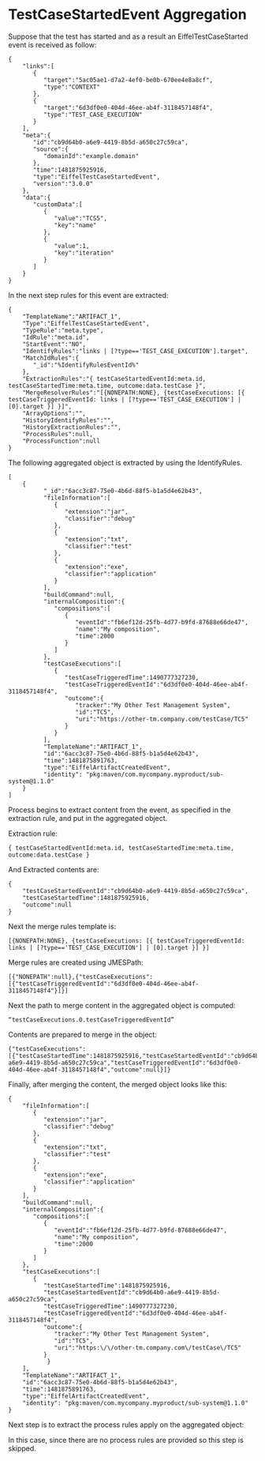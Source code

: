 # TestCaseStartedEvent Aggregation

Suppose that the test has started and as a result an EiffelTestCaseStarted
event is received as follow:

    {
        "links":[
           {
              "target":"5ac05ae1-d7a2-4ef0-be0b-670ee4e8a8cf",
              "type":"CONTEXT"
           },
           {
              "target":"6d3df0e0-404d-46ee-ab4f-3118457148f4",
              "type":"TEST_CASE_EXECUTION"
           }
        ],
        "meta":{
           "id":"cb9d64b0-a6e9-4419-8b5d-a650c27c59ca",
           "source":{
              "domainId":"example.domain"
           },
           "time":1481875925916,
           "type":"EiffelTestCaseStartedEvent",
           "version":"3.0.0"
        },
        "data":{
           "customData":[
              {
                 "value":"TCS5",
                 "key":"name"
              },
              {
                 "value":1,
                 "key":"iteration"
              }
           ]
        }
    }

In the next step rules for this event are extracted:

    {
        "TemplateName":"ARTIFACT_1",
        "Type":"EiffelTestCaseStartedEvent",
        "TypeRule":"meta.type",
        "IdRule":"meta.id",
        "StartEvent":"NO",
        "IdentifyRules":"links | [?type=='TEST_CASE_EXECUTION'].target",
        "MatchIdRules":{
           "_id":"%IdentifyRulesEventId%"
        },
        "ExtractionRules":"{ testCaseStartedEventId:meta.id, testCaseStartedTime:meta.time, outcome:data.testCase }",
        "MergeResolverRules":"[{NONEPATH:NONE}, {testCaseExecutions: [{ testCaseTriggeredEventId: links | [?type=='TEST_CASE_EXECUTION'] | [0].target }] }]",
        "ArrayOptions":"",
        "HistoryIdentifyRules":"",
        "HistoryExtractionRules":"",
        "ProcessRules":null,
        "ProcessFunction":null
    }

The following aggregated object is extracted by using the IdentifyRules.

    [
        {
              "_id":"6acc3c87-75e0-4b6d-88f5-b1a5d4e62b43",
              "fileInformation":[
                 {
                    "extension":"jar",
                    "classifier":"debug"
                 },
                 {
                    "extension":"txt",
                    "classifier":"test"
                 },
                 {
                    "extension":"exe",
                    "classifier":"application"
                 }
              ],
              "buildCommand":null,
              "internalComposition":{
                 "compositions":[
                    {
                       "eventId":"fb6ef12d-25fb-4d77-b9fd-87688e66de47",
                       "name":"My composition",
                       "time":2000
                    }
                 ]
              },
              "testCaseExecutions":[
                 {
                    "testCaseTriggeredTime":1490777327230,
                    "testCaseTriggeredEventId":"6d3df0e0-404d-46ee-ab4f-3118457148f4",
                    "outcome":{
                       "tracker":"My Other Test Management System",
                       "id":"TC5",
                       "uri":"https://other-tm.company.com/testCase/TC5"
                    }
                 }
              ],
              "TemplateName":"ARTIFACT_1",
              "id":"6acc3c87-75e0-4b6d-88f5-b1a5d4e62b43",
              "time":1481875891763,
              "type":"EiffelArtifactCreatedEvent",
              "identity": "pkg:maven/com.mycompany.myproduct/sub-system@1.1.0"
        }
    ]

Process begins to extract content from the event, as specified in the
extraction rule, and put in the aggregated object.

Extraction rule:

    { testCaseStartedEventId:meta.id, testCaseStartedTime:meta.time, outcome:data.testCase }

And Extracted contents are:

    {
        "testCaseStartedEventId":"cb9d64b0-a6e9-4419-8b5d-a650c27c59ca",
        "testCaseStartedTime":1481875925916,
        "outcome":null
    }

Next the merge rules template is:

    [{NONEPATH:NONE}, {testCaseExecutions: [{ testCaseTriggeredEventId: links | [?type=='TEST_CASE_EXECUTION'] | [0].target }] }]

Merge rules are created using JMESPath:

    [{"NONEPATH":null},{"testCaseExecutions":[{"testCaseTriggeredEventId":"6d3df0e0-404d-46ee-ab4f-3118457148f4"}]}]


Next the path to merge content in the aggregated object is computed:

    “testCaseExecutions.0.testCaseTriggeredEventId”

Contents are prepared to merge in the object:

    {"testCaseExecutions":[{"testCaseStartedTime":1481875925916,"testCaseStartedEventId":"cb9d64b0-a6e9-4419-8b5d-a650c27c59ca","testCaseTriggeredEventId":"6d3df0e0-404d-46ee-ab4f-3118457148f4","outcome":null}]}

Finally, after merging the content, the merged object looks like this:

    {
        "fileInformation":[
           {
              "extension":"jar",
              "classifier":"debug"
           },
           {
              "extension":"txt",
              "classifier":"test"
           },
           {
              "extension":"exe",
              "classifier":"application"
           }
        ],
        "buildCommand":null,
        "internalComposition":{
           "compositions":[
              {
                 "eventId":"fb6ef12d-25fb-4d77-b9fd-87688e66de47",
                 "name":"My composition",
                 "time":2000
              }
           ]
        },
        "testCaseExecutions":[
           {
              "testCaseStartedTime":1481875925916,
              "testCaseStartedEventId":"cb9d64b0-a6e9-4419-8b5d-a650c27c59ca",
              "testCaseTriggeredTime":1490777327230,
              "testCaseTriggeredEventId":"6d3df0e0-404d-46ee-ab4f-3118457148f4",
              "outcome":{
                 "tracker":"My Other Test Management System",
                 "id":"TC5",
                 "uri":"https:\/\/other-tm.company.com\/testCase\/TC5"
              }
               }
        ],
        "TemplateName":"ARTIFACT_1",
        "id":"6acc3c87-75e0-4b6d-88f5-b1a5d4e62b43",
        "time":1481875891763,
        "type":"EiffelArtifactCreatedEvent",
        "identity": "pkg:maven/com.mycompany.myproduct/sub-system@1.1.0"
    }

Next step is to extract the process rules apply on the aggregated object:

In this case, since there are no process rules are provided so this step is
skipped.

